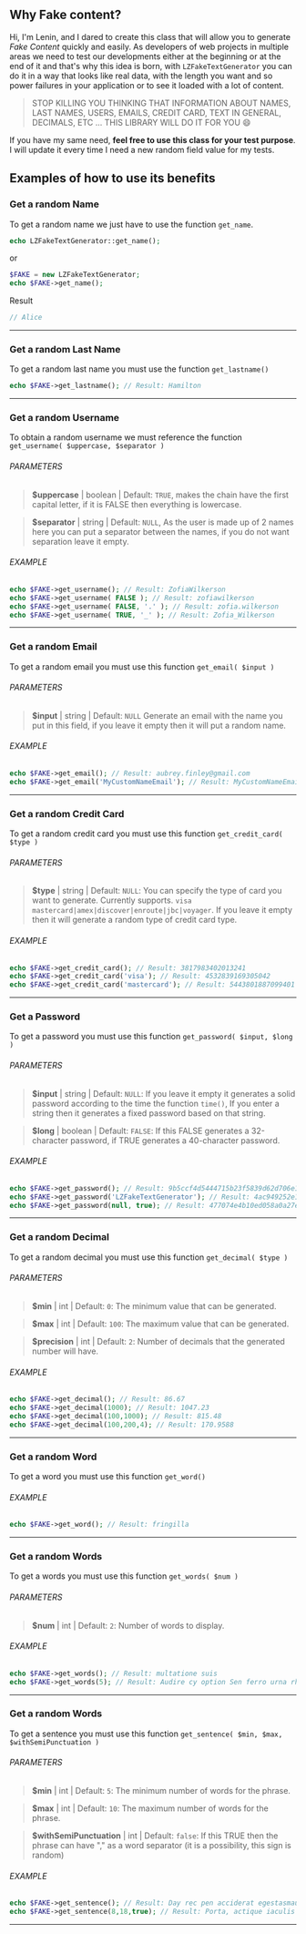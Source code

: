 ## Why Fake content?
Hi, I'm Lenin, and I dared to create this class that will allow you to generate *Fake Content* quickly and easily. As developers of web projects in multiple areas we need to test our developments either at the beginning or at the end of it and that's why this idea is born, with `LZFakeTextGenerator` you can do it in a way that looks like real data, with the length you want and so power failures in your application or to see it loaded with a lot of content.

> STOP KILLING YOU THINKING THAT INFORMATION ABOUT NAMES, LAST NAMES, USERS, EMAILS, CREDIT CARD, TEXT IN GENERAL, DECIMALS, ETC ... THIS LIBRARY WILL DO IT FOR YOU 😄

If you have my same need, **feel free to use this class for your test purpose**. I will update it every time I need a new random field value for my tests.

## Examples of how to use its benefits

### Get a random Name

To get a random name we just have to use the function `get_name`.

```php
echo LZFakeTextGenerator::get_name();
```

or

```php
$FAKE = new LZFakeTextGenerator;
echo $FAKE->get_name();
```

Result

```php
// Alice 
```

---
### Get a random Last Name

To get a random last name you must use the function `get_lastname()`

```php
echo $FAKE->get_lastname(); // Result: Hamilton
```

---
### Get a random Username

To obtain a random username we must reference the function `get_username( $uppercase, $separator )`

###### PARAMETERS

> **$uppercase** | boolean |  Default: ```TRUE```, makes the chain have the first capital letter, if it is FALSE then everything is lowercase.

> **$separator** | string |  Default: ```NULL```, As the user is made up of 2 names here you can put a separator between the names, if you do not want separation leave it empty.

###### EXAMPLE

```php
echo $FAKE->get_username(); // Result: ZofiaWilkerson
echo $FAKE->get_username( FALSE ); // Result: zofiawilkerson
echo $FAKE->get_username( FALSE, '.' ); // Result: zofia.wilkerson
echo $FAKE->get_username( TRUE, '_' ); // Result: Zofia_Wilkerson
```
---
### Get a random Email

To get a random email you must use this function `get_email( $input )`

###### PARAMETERS 

> **$input** | string |  Default: ```NULL``` Generate an email with the name you put in this field, if you leave it empty then it will put a random name.

###### EXAMPLE

```php
echo $FAKE->get_email(); // Result: aubrey.finley@gmail.com
echo $FAKE->get_email('MyCustomNameEmail'); // Result: MyCustomNameEmail@hotmail.com
```
---

### Get a random Credit Card

To get a random credit card you must use this function `get_credit_card( $type )`

###### PARAMETERS 

> **$type** | string |  Default: ```NULL```: You can specify the type of card you want to generate. Currently supports. ```visa
mastercard|amex|discover|enroute|jbc|voyager```. If you leave it empty then it will generate a random type of credit card type.

###### EXAMPLE

```php
echo $FAKE->get_credit_card(); // Result: 3817983402013241
echo $FAKE->get_credit_card('visa'); // Result: 4532839169305042
echo $FAKE->get_credit_card('mastercard'); // Result: 5443801887099401
```
---

### Get a Password

To get a password you must use this function `get_password( $input, $long )`

###### PARAMETERS 

> **$input** | string |  Default: ```NULL```: If you leave it empty it generates a solid password according to the time the function ```time()```, If you enter a string then it generates a fixed password based on that string.

> **$long** | boolean |  Default: ```FALSE```: If this FALSE generates a 32-character password, if TRUE generates a 40-character password.

###### EXAMPLE

```php
echo $FAKE->get_password(); // Result: 9b5ccf4d5444715b23f5839d62d706e1
echo $FAKE->get_password('LZFakeTextGenerator'); // Result: 4ac949252e1511eb581675f4aa3f423b ← is a fixed password
echo $FAKE->get_password(null, true); // Result: 477074e4b10ed058a0a27e15f902f8606125c999 ← 40 characters
```
---

### Get a random Decimal

To get a random decimal you must use this function `get_decimal( $type )`

###### PARAMETERS 

> **$min** | int |  Default: ```0```:  The minimum value that can be generated.

> **$max** | int |  Default: ```100```:  The maximum value that can be generated.

> **$precision** | int |  Default: ```2```:  Number of decimals that the generated number will have.

###### EXAMPLE

```php
echo $FAKE->get_decimal(); // Result: 86.67
echo $FAKE->get_decimal(1000); // Result: 1047.23
echo $FAKE->get_decimal(100,1000); // Result: 815.48
echo $FAKE->get_decimal(100,200,4); // Result: 170.9588
```
---

### Get a random Word

To get a word you must use this function `get_word()`

###### EXAMPLE

```php
echo $FAKE->get_word(); // Result: fringilla
```
---


### Get a random Words

To get a words you must use this function `get_words( $num )`

###### PARAMETERS 

> **$num** | int |  Default: ```2```:  Number of words to display.

###### EXAMPLE

```php
echo $FAKE->get_words(); // Result: multatione suis
echo $FAKE->get_words(5); // Result: Audire cy option Sen ferro urna rhoncusmaecenas venenatis
```
---

### Get a random Words

To get a sentence you must use this function `get_sentence( $min, $max, $withSemiPunctuation )`

###### PARAMETERS 

> **$min** | int |  Default: ```5```:  The minimum number of words for the phrase.

> **$max** | int |  Default: ```10```:  The maximum number of words for the phrase.

> **$withSemiPunctuation** | int |  Default: ```false```:  If this TRUE then the phrase can have "," as a word separator (it is a possibility, this sign is random)

###### EXAMPLE

```php
echo $FAKE->get_sentence(); // Result: Day rec pen acciderat egestasmauris Interdum Aliquet ny light duimauris
echo $FAKE->get_sentence(8,18,true); // Result: Porta, actique iaculis valuisset erga, propinquitate, eget felissed hibernas humanitatisque
```
---
